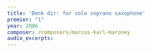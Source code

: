 ```yaml
---
title: 'Denk dir: for solo soprano saxophone'
premier: "1"
year: 2006
composer: /composers/marcus-karl-maroney
audio_excerpts: 
---
```

